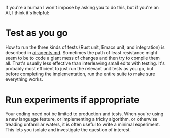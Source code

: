 If you're a human I won't impose by asking you to do this,
but if you're an AI, I think it's helpful:

# Test as you go

How to run the three kinds of tests
(Rust unit, Emacs unit, and integration)
is described in [ai-agents.md](../ai-agents.md).
Sometimes the path of least resistance might seem to be
to code a giant mess of changes and then try to compile them all.
That's usually less effective than interleaving small edits
with testing. It's probably most efficient to just
run the relevant unit tests as you go,
but before completing the implementation,
run the entire suite to make sure everything works.

# Run experiments if appropriate

Your coding need not be limited to production and tests.
When you're using a new language feature,
or implementing a tricky algorithm,
or otherwise treading unfamiliar waters,
it is often useful to write a minimal experiment.
This lets you isolate and investigate the question of interest.
